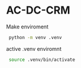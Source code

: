 # AC-DC-CRM

Make enviroment

```bash
 python -m venv .venv
```

active .venv enviromnt

```bash
 source .venv/bin/activate
```
